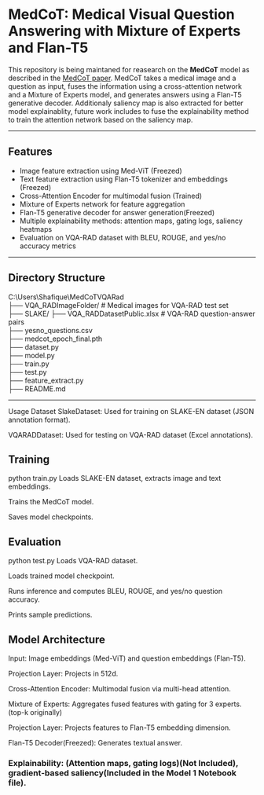 # MedCoT: Medical Visual Question Answering with Mixture of Experts and Flan-T5

This repository is being maintaned for reasearch on the **MedCoT** model as described in the [MedCoT paper](https://github.com/JXLiu-AI/MedCoT). MedCoT takes a medical image and a question as input, fuses the information using a cross-attention network and a Mixture of Experts model, and generates answers using a Flan-T5 generative decoder. Additionaly saliency map is also extracted for better model explainablity, future work includes to fuse the explainability method to train the attention network based on the saliency map. 

---

## Features

- Image feature extraction using Med-ViT  (Freezed) 
- Text feature extraction using Flan-T5 tokenizer and embeddings  (Freezed) 
- Cross-Attention Encoder for multimodal fusion  (Trained)
- Mixture of Experts network for feature aggregation  
- Flan-T5 generative decoder for answer generation(Freezed)  
- Multiple explainability methods: attention maps, gating logs, saliency heatmaps  
- Evaluation on VQA-RAD dataset with BLEU, ROUGE, and yes/no accuracy metrics  

---

## Directory Structure

C:\Users\Shafique\MedCoTVQARad  
├── VQA_RADImageFolder/ # Medical images for VQA-RAD test set  
├── SLAKE/
├── VQA_RADDatasetPublic.xlsx     # VQA-RAD question-answer pairs  
├── yesno_questions.csv           
├── medcot_epoch_final.pth         
├── dataset.py                    
├── model.py                      
├── train.py                      
├── test.py                       
├── feature_extract.py           
├── README.md                     

---
Usage
Dataset
SlakeDataset: Used for training on SLAKE-EN dataset (JSON annotation format).

VQARADDataset: Used for testing on VQA-RAD dataset (Excel annotations).

## Training

python train.py
Loads SLAKE-EN dataset, extracts image and text embeddings.

Trains the MedCoT model.

Saves model checkpoints.

## Evaluation
python test.py
Loads VQA-RAD dataset.

Loads trained model checkpoint.

Runs inference and computes BLEU, ROUGE, and yes/no question accuracy.

Prints sample predictions.

## Model Architecture
Input: Image embeddings (Med-ViT) and question embeddings (Flan-T5).

Projection Layer: Projects in 512d.

Cross-Attention Encoder: Multimodal fusion via multi-head attention.

Mixture of Experts: Aggregates fused features with gating for 3 experts.(top-k originally)

Projection Layer: Projects features to Flan-T5 embedding dimension.

Flan-T5 Decoder(Freezed): Generates textual answer.

### Explainability: (Attention maps, gating logs)(Not Included), gradient-based saliency(Included in the Model 1 Notebook file).
### 

